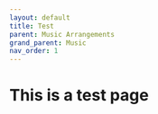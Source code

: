 ```yaml
---
layout: default
title: Test
parent: Music Arrangements
grand_parent: Music
nav_order: 1
---
```


# This is a test page